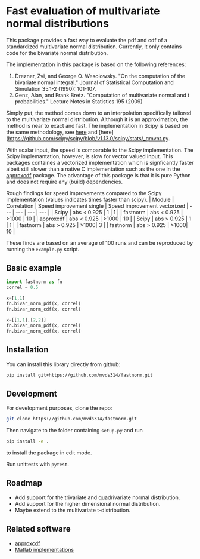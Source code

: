 # Fast evaluation of multivariate normal distributions

This package provides a fast way to evaluate the pdf and cdf of a standardized multivariate normal distribution. Currently, it only contains code for the bivariate normal distribution.

The implementation in this package is based on the following references:

1. Drezner, Zvi, and George O. Wesolowsky. "On the computation of the bivariate normal integral." Journal of Statistical Computation and Simulation 35.1-2 (1990): 101-107.
2. Genz, Alan, and Frank Bretz. "Computation of multivariate normal and t probabilities." Lecture Notes in Statistics 195 (2009)

Simply put, the method comes down to an interpolation specifically tailored to the multivariate normal distribution.
Although it is an approximation, the method is near to exact and fast.
The implementation in Scipy is based on the same methodology, see [here](https://github.com/scipy/scipy/blob/v1.13.0/scipy/stats/mvndst.f) and [here](https://github.com/scipy/scipy/blob/v1.13.0/scipy/stats/_qmvnt.py.

With scalar input, the speed is comparable to the Scipy implementation.
The Scipy implemantation, however, is slow for vector valued input. This packages containes a vectorized implementation which is signficantly faster albeit still slower than a native C implementation such as the one in the [approxcdf](https://github.com/david-cortes/approxcdf) package.
The advantage of this package is that it is pure Python and does not require any (build) dependencies.

Rough findings for speed improvements compared to the Scipy implementation (values indicates times faster than scipy).
| Module | Correlation | Speed improvement single | Speed improvement vectorized
| --- | --- | --- | --- |
| Scipy | abs < 0.925 | 1 | 1 |
| fastnorm | abs < 0.925 | >1000 | 10 |
| approxcdf | abs < 0.925 | >1000 | 10 |
| Scipy | abs > 0.925 | 1 | 1 |
| fastnorm | abs > 0.925 | >1000| 3 |
| fastnorm | abs > 0.925 | >1000| 10 |

These finds are based on an average of 100 runs and can be reproduced by running the `example.py` script.

## Basic example

```python
import fastnorm as fn
correl = 0.5

x=[1,1]
fn.bivar_norm_pdf(x, correl)
fn.bivar_norm_cdf(x, correl)

x=[[1,1],[2,2]]
fn.bivar_norm_pdf(x, correl)
fn.bivar_norm_cdf(x, correl)
```

## Installation

You can install this library directly from github:

```bash
pip install git+https://github.com/mvds314/fastnorm.git
```

## Development

For development purposes, clone the repo:

```bash
git clone https://github.com/mvds314/fastnorm.git
```

Then navigate to the folder containing `setup.py` and run

```bash
pip install -e .
```

to install the package in edit mode.

Run unittests with `pytest`.

## Roadmap

- Add support for the trivariate and quadrivariate normal distribution.
- Add support for the higher dimensional normal distribution.
- Maybe extend to the multivariate t-distribution.

## Related software

- [approxcdf](https://github.com/david-cortes/approxcdf)
- [Matlab implementations](https://www.math.wsu.edu/faculty/genz/software/software.html)
